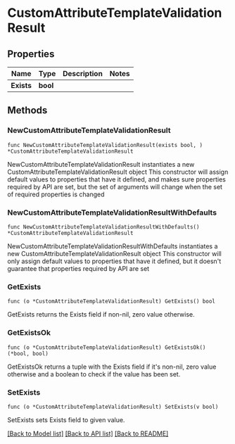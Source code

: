 # CustomAttributeTemplateValidationResult

## Properties

Name | Type | Description | Notes
------------ | ------------- | ------------- | -------------
**Exists** | **bool** |  | 

## Methods

### NewCustomAttributeTemplateValidationResult

`func NewCustomAttributeTemplateValidationResult(exists bool, ) *CustomAttributeTemplateValidationResult`

NewCustomAttributeTemplateValidationResult instantiates a new CustomAttributeTemplateValidationResult object
This constructor will assign default values to properties that have it defined,
and makes sure properties required by API are set, but the set of arguments
will change when the set of required properties is changed

### NewCustomAttributeTemplateValidationResultWithDefaults

`func NewCustomAttributeTemplateValidationResultWithDefaults() *CustomAttributeTemplateValidationResult`

NewCustomAttributeTemplateValidationResultWithDefaults instantiates a new CustomAttributeTemplateValidationResult object
This constructor will only assign default values to properties that have it defined,
but it doesn't guarantee that properties required by API are set

### GetExists

`func (o *CustomAttributeTemplateValidationResult) GetExists() bool`

GetExists returns the Exists field if non-nil, zero value otherwise.

### GetExistsOk

`func (o *CustomAttributeTemplateValidationResult) GetExistsOk() (*bool, bool)`

GetExistsOk returns a tuple with the Exists field if it's non-nil, zero value otherwise
and a boolean to check if the value has been set.

### SetExists

`func (o *CustomAttributeTemplateValidationResult) SetExists(v bool)`

SetExists sets Exists field to given value.



[[Back to Model list]](../README.md#documentation-for-models) [[Back to API list]](../README.md#documentation-for-api-endpoints) [[Back to README]](../README.md)


